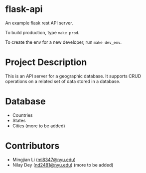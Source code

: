 # flask-api
An example flask rest API server.

To build production, type `make prod`.

To create the env for a new developer, run `make dev_env`.

# Project Description
This is an API server for a geographic database. It supports CRUD operations on a related set of data stored in a database.

# Database
* Countries
* States
* Cities
(more to be added)

# Contributors

* Mingjian Li (ml8347@nyu.edu)
* Nilay Dey (nd2481@nyu.edu)
(more to be added)
